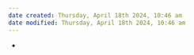 ```yaml
---
date created: Thursday, April 18th 2024, 10:46 am
date modified: Thursday, April 18th 2024, 10:46 am
---
```

- 